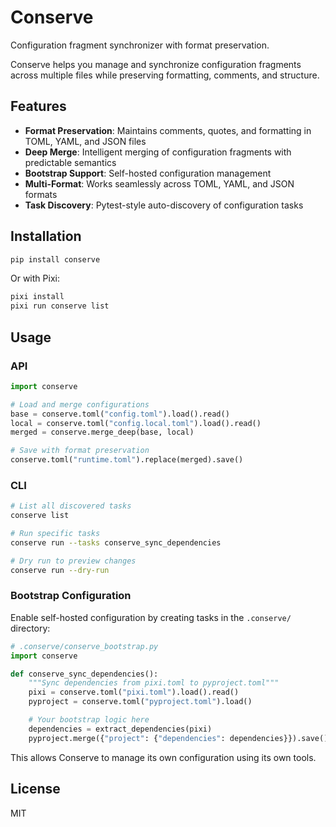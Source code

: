 # Conserve

Configuration fragment synchronizer with format preservation.

Conserve helps you manage and synchronize configuration fragments across multiple files while preserving formatting, comments, and structure.

## Features

- **Format Preservation**: Maintains comments, quotes, and formatting in TOML, YAML, and JSON files
- **Deep Merge**: Intelligent merging of configuration fragments with predictable semantics
- **Bootstrap Support**: Self-hosted configuration management
- **Multi-Format**: Works seamlessly across TOML, YAML, and JSON formats
- **Task Discovery**: Pytest-style auto-discovery of configuration tasks

## Installation

```bash
pip install conserve
```

Or with Pixi:

```bash
pixi install
pixi run conserve list
```

## Usage

### API

```python
import conserve

# Load and merge configurations
base = conserve.toml("config.toml").load().read()
local = conserve.toml("config.local.toml").load().read()
merged = conserve.merge_deep(base, local)

# Save with format preservation
conserve.toml("runtime.toml").replace(merged).save()
```

### CLI

```bash
# List all discovered tasks
conserve list

# Run specific tasks
conserve run --tasks conserve_sync_dependencies

# Dry run to preview changes
conserve run --dry-run
```

### Bootstrap Configuration

Enable self-hosted configuration by creating tasks in the `.conserve/` directory:

```python
# .conserve/conserve_bootstrap.py
import conserve

def conserve_sync_dependencies():
    """Sync dependencies from pixi.toml to pyproject.toml"""
    pixi = conserve.toml("pixi.toml").load().read()
    pyproject = conserve.toml("pyproject.toml").load()

    # Your bootstrap logic here
    dependencies = extract_dependencies(pixi)
    pyproject.merge({"project": {"dependencies": dependencies}}).save()
```

This allows Conserve to manage its own configuration using its own tools.

## License

MIT